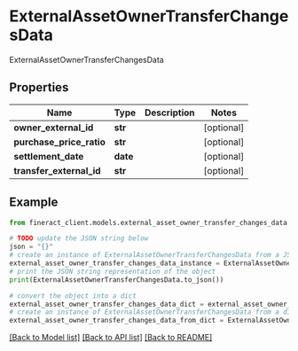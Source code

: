 # ExternalAssetOwnerTransferChangesData

ExternalAssetOwnerTransferChangesData

## Properties

Name | Type | Description | Notes
------------ | ------------- | ------------- | -------------
**owner_external_id** | **str** |  | [optional] 
**purchase_price_ratio** | **str** |  | [optional] 
**settlement_date** | **date** |  | [optional] 
**transfer_external_id** | **str** |  | [optional] 

## Example

```python
from fineract_client.models.external_asset_owner_transfer_changes_data import ExternalAssetOwnerTransferChangesData

# TODO update the JSON string below
json = "{}"
# create an instance of ExternalAssetOwnerTransferChangesData from a JSON string
external_asset_owner_transfer_changes_data_instance = ExternalAssetOwnerTransferChangesData.from_json(json)
# print the JSON string representation of the object
print(ExternalAssetOwnerTransferChangesData.to_json())

# convert the object into a dict
external_asset_owner_transfer_changes_data_dict = external_asset_owner_transfer_changes_data_instance.to_dict()
# create an instance of ExternalAssetOwnerTransferChangesData from a dict
external_asset_owner_transfer_changes_data_from_dict = ExternalAssetOwnerTransferChangesData.from_dict(external_asset_owner_transfer_changes_data_dict)
```
[[Back to Model list]](../README.md#documentation-for-models) [[Back to API list]](../README.md#documentation-for-api-endpoints) [[Back to README]](../README.md)


